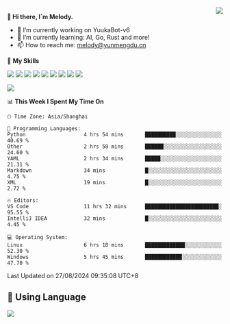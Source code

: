 <a href="#">
  <img align="right" src="https://github-readme-stats.vercel.app/api?username=melodyyuuka&count_private=true&show_icons=true" />
</a>

**👋 Hi there, I`m Melody.**

- 🔭 I’m currently working on YuukaBot-v6
- 🌱 I’m currently learning: AI, Go, Rust and more!
- 📫 How to reach me: melody@yunmengdu.cn

🌟 **My Skills** 

![](https://img.shields.io/badge/-Python-3e74a2?style=flat-square&logo=Python&logoColor=fff)
![](https://img.shields.io/badge/-Java-007396?style=flat-square&logo=OpenJDK&logoColor=fff)
![](https://img.shields.io/badge/-Node.js-339933?style=flat-square&logo=Node.js&logoColor=fff)
![](https://img.shields.io/badge/-Git-f05032?style=flat-square&logo=git&logoColor=fff)
![](https://img.shields.io/badge/-PostgreSQL-4169e1?style=flat-square&logo=PostgreSQL&logoColor=fff)
![](https://img.shields.io/badge/-Rust-000000?style=flat-square&logo=rust&logoColor=fff)
![](https://img.shields.io/badge/-VSCode-007acc?style=flat-square&logo=Visual-Studio-Code&logoColor=fff)
![](https://img.shields.io/badge/-FastAPI-009688?style=flat-square&logo=FastAPI&logoColor=fff)
![](https://img.shields.io/badge/-Linux-000000?style=flat-square&logo=Linux&logoColor=fff)


![](https://wakatime.com/badge/user/fa6dc0e2-47c5-4d2d-ae45-69fec6f2122c.svg)

<!--START_SECTION:waka-->
📊 **This Week I Spent My Time On** 

```text
🕑︎ Time Zone: Asia/Shanghai

💬 Programming Languages: 
Python                   4 hrs 54 mins       ██████████░░░░░░░░░░░░░░░   40.69 % 
Other                    2 hrs 58 mins       ██████░░░░░░░░░░░░░░░░░░░   24.60 % 
YAML                     2 hrs 34 mins       █████░░░░░░░░░░░░░░░░░░░░   21.31 % 
Markdown                 34 mins             █░░░░░░░░░░░░░░░░░░░░░░░░    4.75 % 
XML                      19 mins             █░░░░░░░░░░░░░░░░░░░░░░░░    2.72 % 

🔥 Editors: 
VS Code                  11 hrs 32 mins      ████████████████████████░   95.55 % 
IntelliJ IDEA            32 mins             █░░░░░░░░░░░░░░░░░░░░░░░░    4.45 % 

💻 Operating System: 
Linux                    6 hrs 18 mins       █████████████░░░░░░░░░░░░   52.30 % 
Windows                  5 hrs 45 mins       ████████████░░░░░░░░░░░░░   47.70 % 
```


 Last Updated on 27/08/2024 09:35:08 UTC+8
<!--END_SECTION:waka-->

## 🥰 **Using Language**

![](https://github-readme-stats.vercel.app/api/wakatime?username=MelodyYuyuko&layout=compact&hide_border=true)
